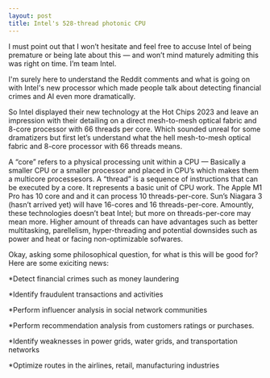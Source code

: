 ```yaml
---
layout: post
title: Intel's 528-thread photonic CPU
---
```


I must point out that I won’t hesitate and feel free to accuse Intel of being premature or being late about this — and won’t mind maturely admiting this was right on time. I’m team Intel.

I'm surely here to understand the Reddit comments and what is going on with Intel's new processor which made people talk about detecting financial crimes and AI even more dramatically.

So Intel displayed their new technology at the Hot Chips 2023 and leave an impression with their detailing on a direct mesh-to-mesh optical fabric and 8-core processor with 66 threads per core. Which sounded unreal for some dramatizers but first let’s understand what the hell mesh-to-mesh optical fabric and 8-core processor with 66 threads means.

A “core” refers to a physical processing unit within a CPU — Basically a smaller CPU or a smaller processor and placed in CPU’s which makes them a multicore processesors. A “thread” is a sequence of instructions that can be executed by a core. It represents a basic unit of CPU work. The Apple M1 Pro has 10 core and and it can process 10 threads-per-core. Sun’s Niagara 3 (hasn’t arrived yet) will have 16-cores and 16 threads-per-core. Amountly, these technologies doesn’t beat Intel; but more on threads-per-core may mean more. Higher amount of threads can have advantages such as better multitasking, parellelism, hyper-threading and potential downsides such as power and heat or facing non-optimizable sofwares.

Okay, asking some philosophical question, for what is this will be good for? Here are some exiciting news:

*Detect financial crimes such as money laundering

*Identify fraudulent transactions and activities

*Perform influencer analysis in social network communities

*Perform recommendation analysis from customers ratings or purchases.

*Identify weaknesses in power grids, water grids, and transportation networks

*Optimize routes in the airlines, retail, manufacturing industries




